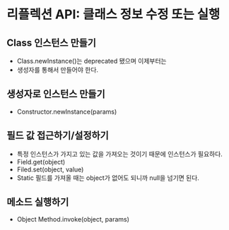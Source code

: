 # 리플렉션 API: 클래스 정보 수정 또는 실행

## Class 인스턴스 만들기
- Class.newInstance()는 deprecated 됐으며 이제부터는
- 생성자를 통해서 만들어야 한다.

## 생성자로 인스턴스 만들기
- Constructor.newInstance(params)

## 필드 값 접근하기/설정하기
- 특정 인스턴스가 가지고 있는 값을 가져오는 것이기 때문에 인스턴스가 필요하다.
- Field.get(object)
- Filed.set(object, value)
- Static 필드를 가져올 때는 object가 없어도 되니까 null을 넘기면 된다.

## 메소드 실행하기
- Object Method.invoke(object, params)
